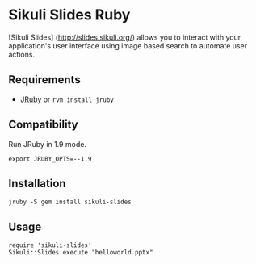 Sikuli Slides Ruby
==================

[Sikuli Slides] (http://slides.sikuli.org/) allows you to interact with your application's user interface using image based search to automate user actions.

Requirements
------------

* [JRuby](http://jruby.org/download) or `rvm install jruby`


Compatibility
-------------

Run JRuby in 1.9 mode. 

    export JRUBY_OPTS=--1.9

Installation
------------

    jruby -S gem install sikuli-slides

Usage
-----

    require 'sikuli-slides'	
	Sikuli::Slides.execute "helloworld.pptx"


